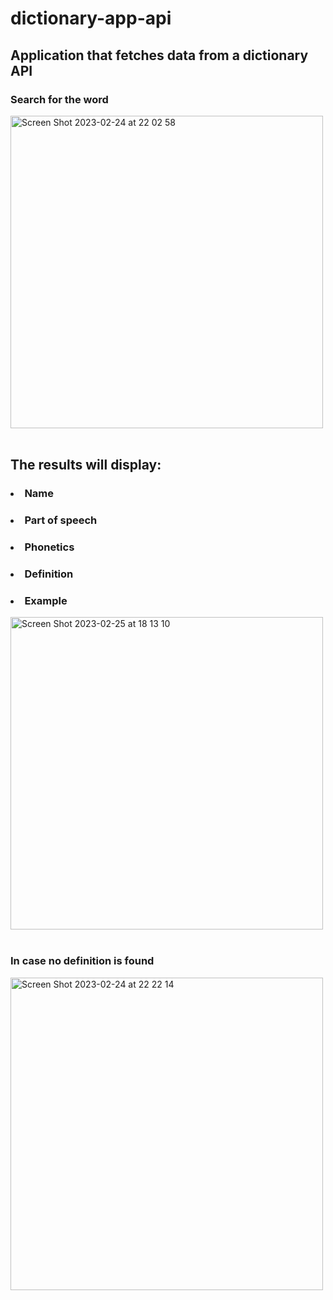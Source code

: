 # dictionary-app-api
## Application that fetches data from a dictionary API

### Search for the word<br>
<img width="500" alt="Screen Shot 2023-02-24 at 22 02 58" src="https://user-images.githubusercontent.com/107240729/221344717-fdf82292-264e-4469-bd02-4a753eda5055.png">
<br><br>

## The results will display:<br>
### <li>Name
### <li>Part of speech
### <li>Phonetics
### <li>Definition
### <li>Example
<img width="500" alt="Screen Shot 2023-02-25 at 18 13 10" src="https://user-images.githubusercontent.com/107240729/221344723-1057ad1f-f389-4ab5-a319-2719bdafb854.png">
<br><br>

### In case no definition is found<br>
<img width="500" alt="Screen Shot 2023-02-24 at 22 22 14" src="https://user-images.githubusercontent.com/107240729/221344726-233066b4-75df-43a2-9e41-3bea5fec6b9f.png">
